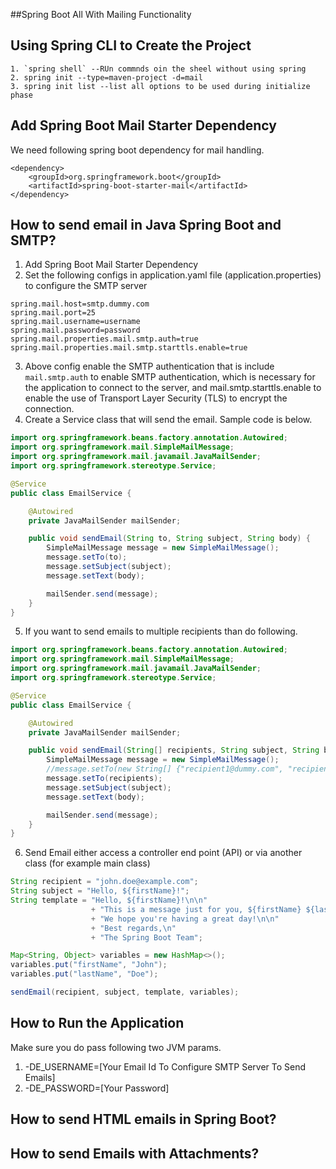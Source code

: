 ##Spring Boot All With Mailing Functionality

## Using Spring CLI to Create the Project
    1. `spring shell` --RUn commnds oin the sheel without using spring
    2. spring init --type=maven-project -d=mail
    3. spring init list --list all options to be used during initialize phase

## Add Spring Boot Mail Starter Dependency
We need following spring boot dependency for mail handling.
```maven
<dependency>
    <groupId>org.springframework.boot</groupId>
    <artifactId>spring-boot-starter-mail</artifactId>
</dependency>
```

## How to send email in Java Spring Boot and SMTP?
1. Add Spring Boot Mail Starter Dependency
2. Set the following configs in application.yaml file (application.properties) to configure the SMTP server
```angular2html
spring.mail.host=smtp.dummy.com
spring.mail.port=25
spring.mail.username=username
spring.mail.password=password
spring.mail.properties.mail.smtp.auth=true
spring.mail.properties.mail.smtp.starttls.enable=true
```
3. Above config enable the SMTP authentication that is include `mail.smtp.auth` to enable SMTP authentication, which is necessary for the application to connect to the server, and mail.smtp.starttls.enable to enable the use of Transport Layer Security (TLS) to encrypt the connection.
4. Create a Service class that will send the email. Sample code is below.
```java
import org.springframework.beans.factory.annotation.Autowired;
import org.springframework.mail.SimpleMailMessage;
import org.springframework.mail.javamail.JavaMailSender;
import org.springframework.stereotype.Service;

@Service
public class EmailService {

    @Autowired
    private JavaMailSender mailSender;

    public void sendEmail(String to, String subject, String body) {
        SimpleMailMessage message = new SimpleMailMessage();
        message.setTo(to);
        message.setSubject(subject);
        message.setText(body);

        mailSender.send(message);
    }
}
```
5. If you want to send emails to multiple recipients than do following.
```java
import org.springframework.beans.factory.annotation.Autowired;
import org.springframework.mail.SimpleMailMessage;
import org.springframework.mail.javamail.JavaMailSender;
import org.springframework.stereotype.Service;

@Service
public class EmailService {

    @Autowired
    private JavaMailSender mailSender;

    public void sendEmail(String[] recipients, String subject, String body) {
        SimpleMailMessage message = new SimpleMailMessage();
        //message.setTo(new String[] {"recipient1@dummy.com", "recipient2@dummy.com", "recipient3@dummy.com"});
        message.setTo(recipients);
        message.setSubject(subject);
        message.setText(body);

        mailSender.send(message);
    }
}
```
6. Send Email either access a controller end point (API) or via another class (for example main class)
```java
String recipient = "john.doe@example.com";
String subject = "Hello, ${firstName}!";
String template = "Hello, ${firstName}!\n\n"
                  + "This is a message just for you, ${firstName} ${lastName}. "
                  + "We hope you're having a great day!\n\n"
                  + "Best regards,\n"
                  + "The Spring Boot Team";

Map<String, Object> variables = new HashMap<>();
variables.put("firstName", "John");
variables.put("lastName", "Doe");

sendEmail(recipient, subject, template, variables);
```
## How to Run the Application
Make sure you do pass following two JVM params.
1. -DE_USERNAME=[Your Email Id To Configure SMTP Server To Send Emails]
2. -DE_PASSWORD=[Your Password]

## How to send HTML emails in Spring Boot?

## How to send Emails with Attachments?